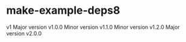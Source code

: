 # make-example-deps8
v1
Major version v1.0.0
Minor version v1.1.0
Minor version v1.2.0
Major version v2.0.0
